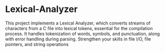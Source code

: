 # Lexical-Analyzer
This project implements a Lexical Analyzer, which converts streams of characters from a C file into lexical tokens, essential for the compilation process. It handles tokenization of words, symbols, and punctuation, along with error handling during parsing. Strengthen your skills in file I/O, file pointers, and string operations
